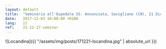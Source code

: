 ```yaml
---
layout: default
title:  "Seminario all'Ospedale SS. Annunziata, Savigliano (CN), 21 Dic 2017"
date:   2017-12-03 10:00:00 +0100
lang:   it
ref:    21-12-17-seminar
---
```


![Locandina]({{ "/assets/img/posts/171221-locandina.jpg" | absolute_url }})
